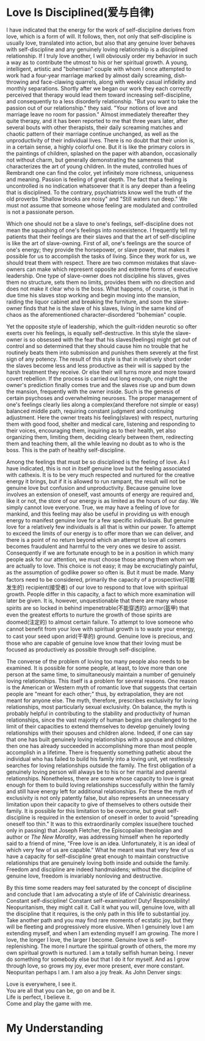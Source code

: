 # Love Is Disciplined(爱与自律)

I have indicated that the energy for the work of self-discipline derives from love, which is a form of will. It follows, then, not only that self-discipline is usually love, translated into action, but also that any genuine lover behaves with self-discipline and any genuinely loving relationship is a disciplined relationship. If I truly love another, I will obviously order my behavior in such a way as to contribute the utmost to his or her spiritual growth. A young, intelligent, artistic and "bohemian" couple with whom I once attempted to work had a four-year marriage marked by almost daily screaming, dish-throwing and face-clawing quarrels, along with weekly casual infidelity and monthly separations. Shortly after we began our work they each correctly perceived that therapy would lead them toward increasing self-discipline, and consequently to a less disorderly relationship. "But you want to take the passion out of our relationship." they said. "Your notions of love and marriage leave no room for passion." Almost immediately thereafter they quite therapy, and it has been reported to me that three years later, after several bouts with other therapists, their daily screaming matches and chaotic pattern of their marriage continue unchanged, as well as the unproductivity of their individual lives. There is no doubt that their union is, in a certain sense, a highly colorful one. But it is like the primary colors in the paintings of children, splashed on the paper with abandon, occasionally not without charm, but generally demonstrating the sameness that characterizes the art of young children. In the muted, controlled hues of Rembrandt one can find the color, yet infinitely more richness, uniqueness and meaning. Passion is feeling of great depth. The fact that a feeling is uncontrolled is no indication whatsoever that it is any deeper than a feeling that is disciplined. To the contrary, psychiatrists know well the truth of the old proverbs "Shallow brooks are noisy" and "Still waters run deep." We must not assume that someone whose feeling are modulated and controlled is not a passionate person.

Which one should not be a slave to one's feelings, self-discipline does not mean the squashing of one's feelings into nonexistence. I frequently tell my patients that their feelings are their slaves and that the art of self-discipline is like the art of slave-owning. First of all, one's feelings are the source of one's energy; they provide the horsepower, or slave power, that makes it possible for us to accomplish the tasks of living. Since they work for us, we should treat them with respect. There are two common mistakes that slave-owners can make which represent opposite and extreme forms of executive leadership. One type of slave-owner does not discipline his slaves, gives them no structure, sets them no limits, provides them with no direction and does not make it clear who is the boss. What happens, of course, is that in due time his slaves stop working and begin moving into the mansion, raiding the liquor cabinet and breaking the furniture, and soon the slave-owner finds that he is the slave of his slaves, living in the same kind of chaos as the aforementioned character-disordered "bohemian" couple.

Yet the opposite style of leadership, which the guilt-ridden neurotic so ofter exerts over his feelings, is equally self-destructive. In this style the slave-owner is so obsessed with the fear that his slaves(feelings) might get out of control and so determined that they should cause him no trouble that he routinely beats them into submission and punishes them severely at the first sign of any potency. The result of this style is that in relatively short order the slaves become less and less productive as their will is sapped by the harsh treatment they receive. Or else their will turns more and more toward covert rebellion. If the process is carried out long enough, one night the owner's prediction finally comes true and the slaves rise up and bum down the mansion, frequently with the owner inside. Such is the genesis of certain psychoses and overwhelming neuroses. The proper management of one's feelings clearly lies along a complex(and therefore not simple or easy) balanced middle path, requiring constant judgment and continuing adjustment. Here the owner treats his feeling(slaves) with respect, nurturing them with good food, shelter and medical care, listening and responding to their voices, encouraging them, inquiring as to their health, yet also organizing them, limiting them, deciding clearly between them, redirecting them and teaching them, all the while leaving no doubt as to who is the boss. This is the path of healthy self-discipline.

Among the feelings that must be so disciplined is the feeling of love. As I have indicated, this is not in itself genuine love but the feeling associated with cathexis. It is to be very much respected and nurtured for the creative energy it brings, but if it is allowed to run rampant, the result will not be genuine love but confusion and unproductivity. Because genuine love involves an extension of oneself, vast amounts of energy are required and, like it or not, the store of our energy is as limited as the hours of our day. We simply cannot love everyone. True, we may have a feeling of love for mankind, and this feeling may also be useful in providing us with enough energy to manifest genuine love for a few specific individuals. But genuine love for a relatively few individuals is all that is within our power. To attempt to exceed the limits of our energy is to offer more than we can deliver, and there is a point of no return beyond which an attempt to love all comers becomes fraudulent and harmful to the very ones we desire to assist. Consequently if we are fortunate enough to be in a position in which many people ask for our attention, we must choose those among them whom we are actually to love. This choice is not easy; it may be excruciatingly painful, as the assumption of godlike power so often is. But it must be made. Many factors need to be considered, primarily the capacity of a prospective(可能发生的) recipient(接受者) of our love to respond to that love with spiritual growth. People differ in this capacity, a fact to which more examination will later be given. It is, however, unquestionable that there are many whose spirits are so locked in behind impenetrable(不能穿透的) armor(盔甲) that even the greatest efforts to nurture the growth of those spirits are doomed(注定的) to almost certain failure. To attempt to love someone who cannot benefit from your love with spiritual growth is to waste your energy, to cast your seed upon arid(干旱的) ground. Genuine love is precious, and those who are capable of genuine love know that their loving must be focused as productively as possible through self-discipline.

The converse of the problem of loving too many people also needs to be examined. It is possible for some people, at least, to love more than one person at the same time, to simultaneously maintain a number of genuinely loving relationships. This itself is a problem for several reasons. One reason is the American or Western myth of romantic love that suggests that certain people are "meant for each other;" thus, by extrapolation, they are not meant for anyone else. The myth, therefore, prescribes exclusivity for loving relationships, most particularly sexual exclusivity. On balance, the myth is probably helpful in contributing to the stability and productivity of human relationships, since the vast majority of human begins are challenged to the limit of their capacities to extend themselves to develop genuinely loving relationships with their spouses and children alone. Indeed, if one can say that one has built genuinely loving relationships with a spouse and children, then one has already succeeded in accomplishing more than most people accomplish in a lifetime. There is frequently something pathetic about the individual who has failed to build his family into a loving unit, yet restlessly searches for loving relationships outside the family. The first obligation of a genuinely loving person will always be to his or her marital and parental relationships. Nonetheless, there are some whose capacity to love is great enough for them to build loving relationships successfully within the family and still have energy left for additional relationships. For these the myth of exclusivity is not only patently false, but also represents an unnecessary limitation upon their capacity to give of themselves to others outside their family. It is possible for this limitation to be overcome, but great self-discipline is required in the extension of oneself in order to avoid "spreading oneself too thin." It was to this extraordinarily complex issue(here touched only in passing) that Joseph Fletcher, the Episcopalian theologian and author or *The New Morality*, was addressing himself when he reportedly said to a friend of mine, "Free love is an idea. Unfortunately, it is an ideal of which very few of us are capable." What he meant was that very few of us have a capacity for self-discipline great enough to maintain constructive relationships that are genuinely loving both inside and outside the family. Freedom and discipline are indeed handmaidens; without the discipline of genuine love, freedom is invariably nonloving and destructive.

By this time some readers may feel saturated by the concept of discipline and conclude that I am advocating a style of life of Calvinistic dreariness. Constant self-discipline! Constant self-examination! Duty! Responsibility! Neopuritanism, they might call it. Call it what you will, genuine love, with all the discipline that it requires, is the only path in this life to substantial joy. Take another path and you may find rare moments of ecstatic joy, but they will be fleeting and progressively more elusive. When I genuinely love I am extending myself, and when I am extending myself I am growing. The more I love, the longer I love, the larger I become. Genuine love is self-replenishing. The more I nurture the spiritual growth of others, the more my own spiritual growth is nurtured. I am a totally selfish human being. I never do something for somebody else but that I do it for myself. And as I grow through love, so grows my joy, ever more present, ever more constant. Neopuritan perhaps I am. I am also a joy freak. As John Denver sings:

Love is everywhere, I see it.  
You are all that you can be, go on and be it.  
Life is perfect, I believe it.  
Come and play the game with me.

# My Understanding


